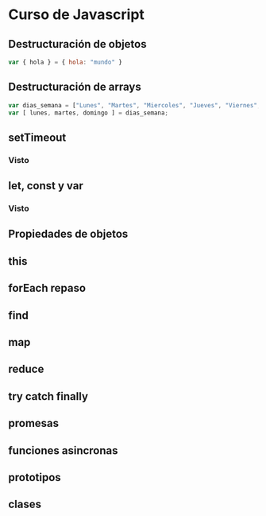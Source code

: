 # Curso de Javascript

## Destructuración de objetos

```js
var { hola } = { hola: "mundo" }
```

## Destructuración de arrays
```js
var dias_semana = ["Lunes", "Martes", "Miercoles", "Jueves", "Viernes", "Sabado", "Domingo" ];
var [ lunes, martes, domingo ] = dias_semana;
```

## setTimeout

### Visto

## let, const y var

### Visto

## Propiedades de objetos

## this

## forEach repaso

## find 

## map

## reduce

## try catch finally

## promesas

## funciones asincronas

## prototipos 

## clases 



